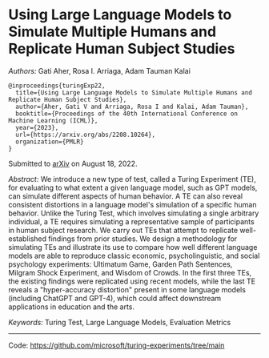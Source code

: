 # Using Large Language Models to Simulate Multiple Humans and Replicate Human Subject Studies

*Authors:* Gati Aher, Rosa I. Arriaga, Adam Tauman Kalai

```
@inproceedings{turingExp22,
  title={Using Large Language Models to Simulate Multiple Humans and Replicate Human Subject Studies},
  author={Aher, Gati V and Arriaga, Rosa I and Kalai, Adam Tauman},
  booktitle={Proceedings of the 40th International Conference on Machine Learning (ICML)},
  year={2023},
  url={https://arxiv.org/abs/2208.10264},
  organization={PMLR}
}
```

Submitted to [arXiv](https://arxiv.org/abs/2208.10264) on August 18, 2022.

*Abstract:* We introduce a new type of test, called a Turing Experiment (TE), for evaluating to what extent a given language model, such as GPT models, can simulate different aspects of human behavior. A TE can also reveal consistent distortions in a language model's simulation of a specific human behavior. Unlike the Turing Test, which involves simulating a single arbitrary individual, a TE requires simulating a representative sample of participants in human subject research. We carry out TEs that attempt to replicate well-established findings from prior studies. We design a methodology for simulating TEs and illustrate its use to compare how well different language models are able to reproduce classic economic, psycholinguistic, and social psychology experiments: Ultimatum Game, Garden Path Sentences, Milgram Shock Experiment, and Wisdom of Crowds. In the first three TEs, the existing findings were replicated using recent models, while the last TE reveals a "hyper-accuracy distortion" present in some language models (including ChatGPT and GPT-4), which could affect downstream applications in education and the arts.

*Keywords:* Turing Test, Large Language Models, Evaluation Metrics

---

Code: https://github.com/microsoft/turing-experiments/tree/main
